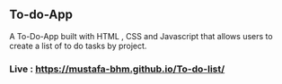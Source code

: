 ## To-do-App

A To-Do-App built with HTML , CSS and Javascript that allows users to create a list of to do tasks by project.

### Live : https://mustafa-bhm.github.io/To-do-list/
